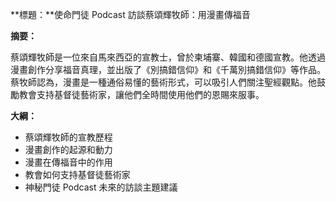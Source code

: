 **標題：**使命門徒 Podcast 訪談蔡頌輝牧師：用漫畫傳福音

**摘要：**

蔡頌輝牧師是一位來自馬來西亞的宣教士，曾於柬埔寨、韓國和德國宣教。他透過漫畫創作分享福音真理，並出版了《別搞錯信仰》和《千萬別搞錯信仰》等作品。蔡牧師認為，漫畫是一種通俗易懂的藝術形式，可以吸引人們關注聖經觀點。他鼓勵教會支持基督徒藝術家，讓他們全時間使用他們的恩賜來服事。

**大綱：**

* 蔡頌輝牧師的宣教歷程
* 漫畫創作的起源和動力
* 漫畫在傳福音中的作用
* 教會如何支持基督徒藝術家
* 神秘門徒 Podcast 未來的訪談主題建議